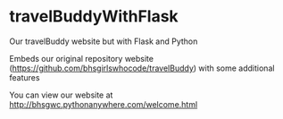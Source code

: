 # travelBuddyWithFlask
Our travelBuddy website but with Flask and Python

Embeds our original repository website (https://github.com/bhsgirlswhocode/travelBuddy) with some additional features

You can view our website  at http://bhsgwc.pythonanywhere.com/welcome.html
